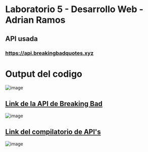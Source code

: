 # Laboratorio 5  - Desarrollo Web - Adrian Ramos

## API usada
### https://api.breakingbadquotes.xyz

# Output del codigo 

![image](https://github.com/user-attachments/assets/84a9f86f-2331-4a73-a944-86a84841025a)

## [Link de la API de Breaking Bad](https://breakingbadquotes.xyz/)
![image](https://github.com/user-attachments/assets/272cc70c-8f6e-4b9a-a9db-33ff87c597ad)


## [Link del compilatorio de API's]([https://github.com/public-api-lists/public-api-lists.git](https://public-api-lists.github.io/public-api-lists/)) 
![image](https://github.com/user-attachments/assets/23de2609-cd11-444f-9059-cfa5a5fb4460)





